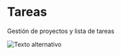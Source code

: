 # Tareas

Gestión de proyectos y lista de tareas

![Texto alternativo](https://nisadelgado.com/img/tareas.png)
